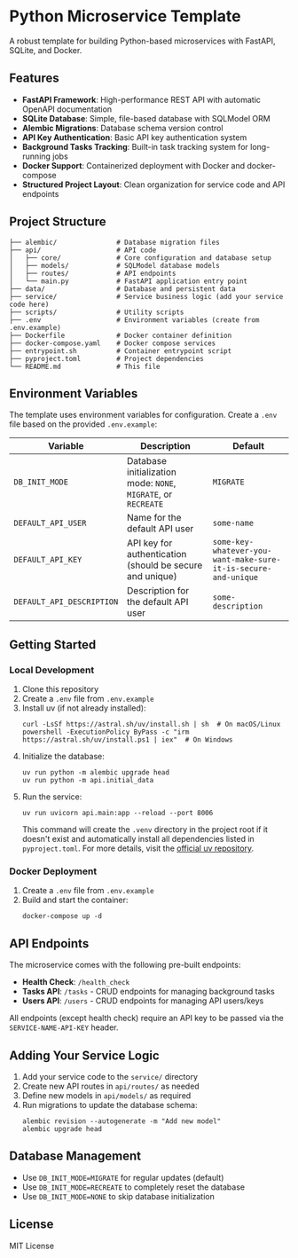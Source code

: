 # Python Microservice Template

A robust template for building Python-based microservices with FastAPI, SQLite, and Docker.

## Features

- **FastAPI Framework**: High-performance REST API with automatic OpenAPI documentation
- **SQLite Database**: Simple, file-based database with SQLModel ORM
- **Alembic Migrations**: Database schema version control
- **API Key Authentication**: Basic API key authentication system
- **Background Tasks Tracking**: Built-in task tracking system for long-running jobs
- **Docker Support**: Containerized deployment with Docker and docker-compose
- **Structured Project Layout**: Clean organization for service code and API endpoints

## Project Structure

```
├── alembic/               # Database migration files
├── api/                   # API code
│   ├── core/              # Core configuration and database setup
│   ├── models/            # SQLModel database models
│   ├── routes/            # API endpoints
│   └── main.py            # FastAPI application entry point
├── data/                  # Database and persistent data
├── service/               # Service business logic (add your service code here)
├── scripts/               # Utility scripts
├── .env                   # Environment variables (create from .env.example)
├── Dockerfile             # Docker container definition
├── docker-compose.yaml    # Docker compose services
├── entrypoint.sh          # Container entrypoint script
├── pyproject.toml         # Project dependencies
└── README.md              # This file
```

## Environment Variables

The template uses environment variables for configuration. Create a `.env` file based on the provided `.env.example`:

| Variable                  | Description                                                    | Default                                                        |
| ------------------------- | -------------------------------------------------------------- | -------------------------------------------------------------- |
| `DB_INIT_MODE`            | Database initialization mode: `NONE`, `MIGRATE`, or `RECREATE` | `MIGRATE`                                                      |
| `DEFAULT_API_USER`        | Name for the default API user                                  | `some-name`                                                    |
| `DEFAULT_API_KEY`         | API key for authentication (should be secure and unique)       | `some-key-whatever-you-want-make-sure-it-is-secure-and-unique` |
| `DEFAULT_API_DESCRIPTION` | Description for the default API user                           | `some-description`                                             |

## Getting Started

### Local Development

1. Clone this repository
2. Create a `.env` file from `.env.example`
3. Install uv (if not already installed):
   ```
   curl -LsSf https://astral.sh/uv/install.sh | sh  # On macOS/Linux
   powershell -ExecutionPolicy ByPass -c "irm https://astral.sh/uv/install.ps1 | iex"  # On Windows
   ```
4. Initialize the database:
   ```
   uv run python -m alembic upgrade head
   uv run python -m api.initial_data
   ```
5. Run the service:
   ```
   uv run uvicorn api.main:app --reload --port 8006
   ```
   This command will create the `.venv` directory in the project root if it doesn't exist and automatically install all dependencies listed in `pyproject.toml`. For more details, visit the [official uv repository](https://github.com/astral-sh/uv).

### Docker Deployment

1. Create a `.env` file from `.env.example`
2. Build and start the container:
   ```
   docker-compose up -d
   ```

## API Endpoints

The microservice comes with the following pre-built endpoints:

- **Health Check**: `/health_check`
- **Tasks API**: `/tasks` - CRUD endpoints for managing background tasks
- **Users API**: `/users` - CRUD endpoints for managing API users/keys

All endpoints (except health check) require an API key to be passed via the `SERVICE-NAME-API-KEY` header.

## Adding Your Service Logic

1. Add your service code to the `service/` directory
2. Create new API routes in `api/routes/` as needed
3. Define new models in `api/models/` as required
4. Run migrations to update the database schema:
   ```
   alembic revision --autogenerate -m "Add new model"
   alembic upgrade head
   ```

## Database Management

- Use `DB_INIT_MODE=MIGRATE` for regular updates (default)
- Use `DB_INIT_MODE=RECREATE` to completely reset the database
- Use `DB_INIT_MODE=NONE` to skip database initialization

## License

MIT License
